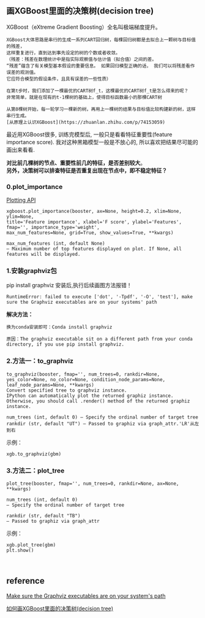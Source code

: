 ## 画XGBoost里面的决策树(decision tree)
XGBoost（eXtreme Gradient Boosting）全名叫极端梯度提升。
```
XGBoost大体思路是串行的生成一系列CART回归树，每棵回归树都是去拟合上一颗树与目标值的残差，
这样重复进行，直到达到事先设定的树的个数或者收敛。
（残差：残差在数理统计中是指实际观察值与估计值（拟合值）之间的差。 
“残差”蕴含了有关模型基本假设的重要信息。 如果回归模型正确的话， 我们可以将残差看作误差的观测值。 
它应符合模型的假设条件，且具有误差的一些性质）

在第t步时，我们添加了一棵最优的CART树f_t，这棵最优的CART树f_t是怎么得来的呢？
非常简单，就是在现有的t-1棵树的基础上，使得目标函数最小的那棵CART树

从第0棵树开始，每一轮学习一棵新的树，再用上一棵树的结果与目标值比较构建新的树，这样串行生成。 
[从原理上认识XGBoost](https://zhuanlan.zhihu.com/p/74153059)
```
最近用XGBoost很多, 训练完模型后, 一般只是看看特征重要性(feature importance score). 
我对这种黑箱模型一般是不放心的, 所以喜欢把结果尽可能的画出来看看. 

**对比前几棵树的节点、重要性前几的特征，是否差别较大**。  
**另外，决策树可以排查特征是否重复出现在节点中，即不稳定特征？**
### 0.plot_importance
[Plotting API](https://xgboost.readthedocs.io/en/latest/python/python_api.html#module-xgboost.plotting)
```
xgboost.plot_importance(booster, ax=None, height=0.2, xlim=None, ylim=None,
title='Feature importance', xlabel='F score', ylabel='Features', fmap='', importance_type='weight', 
max_num_features=None, grid=True, show_values=True, **kwargs)

max_num_features (int, default None) 
– Maximum number of top features displayed on plot. If None, all features will be displayed.
```
### 1.安装graphviz包
pip install graphviz 安装后,执行后续画图方法报错！
```
RuntimeError: failed to execute ['dot', '-Tpdf', '-O', 'test'], make sure the Graphviz executables are on your systems' path
```
**解决方法：**
```
换为conda安装即可：Conda install graphviz

原因：The graphviz executable sit on a different path from your conda directory, if you use pip install graphviz.
```
### 2.方法一：to_graphviz

```
to_graphviz(booster, fmap='', num_trees=0, rankdir=None, 
yes_color=None, no_color=None, condition_node_params=None, leaf_node_params=None, **kwargs)
Convert specified tree to graphviz instance. 
IPython can automatically plot the returned graphiz instance. 
Otherwise, you should call .render() method of the returned graphiz instance.

num_trees (int, default 0) – Specify the ordinal number of target tree
rankdir (str, default "UT") – Passed to graphiz via graph_attr.'LR'从左到右
```
示例：
```
xgb.to_graphviz(gbm)
```
### 3.方法二：plot_tree
```
plot_tree(booster, fmap='', num_trees=0, rankdir=None, ax=None, **kwargs)

num_trees (int, default 0)
– Specify the ordinal number of target tree

rankdir (str, default "TB") 
– Passed to graphiz via graph_attr
```
示例：
```
xgb.plot_tree(gbm)
plt.show()
```

&nbsp;
## reference
[ Make sure the Graphviz executables are on your system's path](https://stackoverflow.com/questions/35064304/runtimeerror-make-sure-the-graphviz-executables-are-on-your-systems-path-aft)

[如何画XGBoost里面的决策树(decision tree)](https://zhuanlan.zhihu.com/p/32943164)
